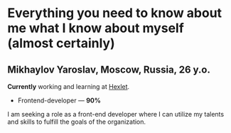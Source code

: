 # Everything you need to know about me what I know about myself (almost certainly)

## Mikhaylov Yaroslav, Moscow, Russia, 26 y.o.

**Currently** working and learning at [Hexlet](https://hexlet.io).
* Frontend-developer — **90%**

I am seeking a role as a front-end developer where I can utilize my talents and skills to fulfill the goals of the organization.
